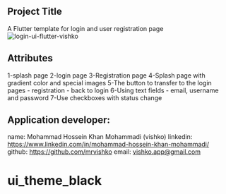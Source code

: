 
## Project Title
A Flutter template for login and user registration page
![login-ui-flutter-vishko](https://github.com/mrvishko/login-ui/assets/93584165/1a92d19c-2a1d-4f55-ae5e-22528f0955a0)



## Attributes
1-splash page
2-login page
3-Registration page
4-Splash page with gradient color and special images
5-The button to transfer to the login pages - registration - back to login
6-Using text fields - email, username and password
7-Use checkboxes with status change

## Application developer:
name: Mohammad Hossein Khan Mohammadi (vishko)
linkedin: https://www.linkedin.com/in/mohammad-hossein-khan-mohammadi/
github: https://github.com/mrvishko
email: vishko.app@gmail.com




# ui_theme_black
